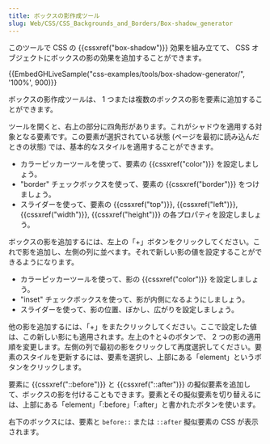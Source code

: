 ```yaml
---
title: ボックスの影作成ツール
slug: Web/CSS/CSS_Backgrounds_and_Borders/Box-shadow_generator
---
```

このツールで CSS の {{cssxref("box-shadow")}} 効果を組み立てて、 CSS オブジェクトにボックスの影の効果を追加することができます。

{{EmbedGHLiveSample("css-examples/tools/box-shadow-generator/", '100%', 900)}}

ボックスの影作成ツールは、 1 つまたは複数のボックスの影を要素に追加することができます。

ツールを開くと、右上の部分に四角形があります。これがシャドウを適用する対象となる要素です。この要素が選択されている状態 (ページを最初に読み込んだときの状態) では、基本的なスタイルを適用することができます。

- カラーピッカーツールを使って、要素の {{cssxref("color")}} を設定しましょう。
- "border" チェックボックスを使って、要素の {{cssxref("border")}} をつけましょう。
- スライダーを使って、要素の {{cssxref("top")}}, {{cssxref("left")}}, {{cssxref("width")}}, {{cssxref("height")}} の各プロパティを設定しましょう。

ボックスの影を追加するには、左上の「+」ボタンをクリックしてください。これで影を追加し、左側の列に並べます。それで新しい影の値を設定することができるようになります。

- カラーピッカーツールを使って、影の {{cssxref("color")}} を設定しましょう。
- "inset" チェックボックスを使って、影が内側になるようにしましょう。
- スライダーを使って、影の位置、ぼかし、広がりを設定しましょう。

他の影を追加するには、「+」をまたクリックしてください。ここで設定した値は、この新しい影にも適用されます。左上の↑と↓のボタンで、 2 つの影の適用順を変更します。左側の列で最初の影をクリックして再度選択してください。要素のスタイルを更新するには、要素を選択し、上部にある「element」というボタンをクリックします。

要素に {{cssxref("::before")}} と {{cssxref("::after")}} の擬似要素を追加して、ボックスの影を付けることもできます。要素とその擬似要素を切り替えるには、上部にある「element」「:before」「:after」と書かれたボタンを使います。

右下のボックスには、要素と `before::` または `::after` 擬似要素の CSS が表示されます。
